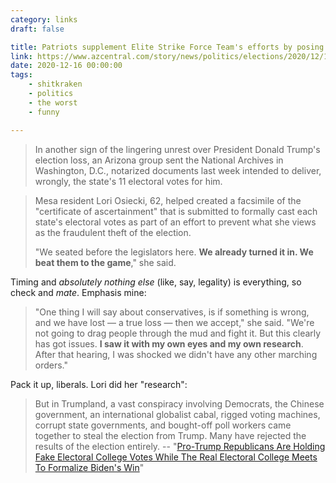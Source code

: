 ```yaml
---
category: links
draft: false

title: Patriots supplement Elite Strike Force Team's efforts by posing as Fake Electors.
link: https://www.azcentral.com/story/news/politics/elections/2020/12/14/arizona-groups-fake-electors-try-cast-11-electoral-votes-trump/6536056002/
date: 2020-12-16 00:00:00
tags:
    - shitkraken
    - politics
    - the worst
    - funny

---
```


> In another sign of the lingering unrest over President Donald Trump's election loss, an Arizona group sent the National Archives in Washington, D.C., notarized documents last week intended to deliver, wrongly, the state's 11 electoral votes for him.

> Mesa resident Lori Osiecki, 62, helped created a facsimile of the "certificate of ascertainment" that is submitted to formally cast each state's electoral votes as part of an effort to prevent what she views as the fraudulent theft of the election.
>
> "We seated before the legislators here. **We already turned it in. We beat them to the game**," she said.

Timing and _absolutely nothing else_ (like, say, legality) is everything, so check and _mate_. Emphasis mine:

> "One thing I will say about conservatives, is if something is wrong, and we have lost — a true loss — then we accept," she said. "We're not going to drag people through the mud and fight it. But this clearly has got issues. **I saw it with my own eyes and my own research**. After that hearing, I was shocked we didn't have any other marching orders."

Pack it up, liberals. Lori did her "research":

> But in Trumpland, a vast conspiracy involving Democrats, the Chinese government, an international globalist cabal, rigged voting machines, corrupt state governments, and bought-off poll workers came together to steal the election from Trump. Many have rejected the results of the election entirely.
> -- "[Pro-Trump Republicans Are Holding Fake Electoral College Votes While The Real Electoral College Meets To Formalize Biden's Win](https://www.buzzfeednews.com/article/paulmcleod/electoral-college-trump-supporters)"
